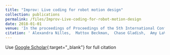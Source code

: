 ```yaml
---
title: "Improv: Live coding for robot motion design"
collection: publications
permalink: /files/Improv-Live-coding-for-robot-motion-design
date: 2018-01-01
venue: 'In the proceedings of Proceedings of the 5th International Conference on Movement and Computing'
citation: ' Alexandra Nilles,  Mattox Beckman,  Chase Gladish,  Amy LaViers, &quot;Improv: Live coding for robot motion design.&quot; In the proceedings of Proceedings of the 5th International Conference on Movement and Computing, 2018.'
---
```

Use [Google Scholar](https://scholar.google.com/scholar?q=Improv:+Live+coding+for+robot+motion+design){:target="_blank"} for full citation